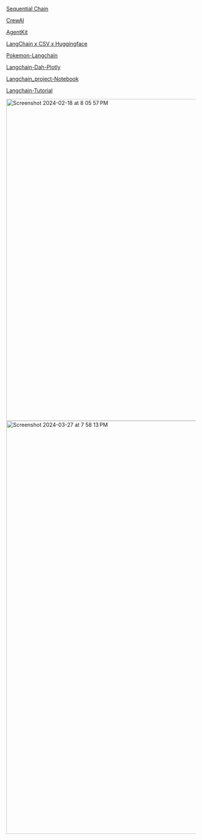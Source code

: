 [Sequential Chain](https://github.com/mahesh15698/MCQ_generator_Using_Langchain_and_OpenAI/blob/main/streamlitApp.py)

[CrewAI](https://medium.com/analytics-vidhya/want-to-generate-social-media-content-automatically-d8ac88922368)

[AgentKit](https://github.com/BCG-X-Official/agentkit) 

[LangChain x CSV x Huggingface](https://zenn.dev/kaiyo/articles/557db401391803)

[Pokemon-Langchain](https://github.com/suzuki0430/langchain-pokemon-ai-agents/blob/main/main.py)

[Langchain-Dah-Plotly](https://github.com/Coding-with-Adam/Dash-by-Plotly/blob/master/LangChain/Graph-Insights/app-demo.py)

[Langchain_project-Notebook](https://github.com/pd2871/End-to-End-LLM-Projects/tree/main/Langchain)

[Langchain-Tutorial](https://github.com/teddylee777/langchain-kr/tree/main) 


<img width="854" alt="Screenshot 2024-02-18 at 8 05 57 PM" src="https://github.com/andysingal/llm-course/assets/20493493/e30d3882-e117-4925-9989-5aba387978b5">


<img width="1096" alt="Screenshot 2024-03-27 at 7 58 13 PM" src="https://github.com/andysingal/llm-course/assets/20493493/bda1b211-f403-4f9b-8d08-b0b509b23450">
